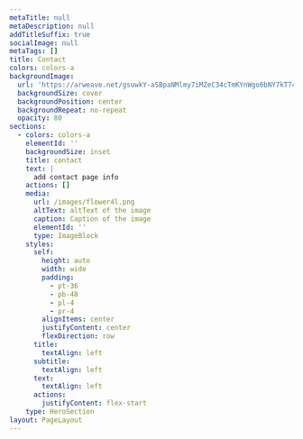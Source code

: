 ```yaml
---
metaTitle: null
metaDescription: null
addTitleSuffix: true
socialImage: null
metaTags: []
title: Contact
colors: colors-a
backgroundImage:
  url: 'https://arweave.net/gsuwkY-aSBpaNMlmy7iMZeC34cTmKYnWgo6bNY7kT74'
  backgroundSize: cover
  backgroundPosition: center
  backgroundRepeat: no-repeat
  opacity: 80
sections:
  - colors: colors-a
    elementId: ''
    backgroundSize: inset
    title: contact
    text: |
      add contact page info
    actions: []
    media:
      url: /images/flower4l.png
      altText: altText of the image
      caption: Caption of the image
      elementId: ''
      type: ImageBlock
    styles:
      self:
        height: auto
        width: wide
        padding:
          - pt-36
          - pb-48
          - pl-4
          - pr-4
        alignItems: center
        justifyContent: center
        flexDirection: row
      title:
        textAlign: left
      subtitle:
        textAlign: left
      text:
        textAlign: left
      actions:
        justifyContent: flex-start
    type: HeroSection
layout: PageLayout
---
```


